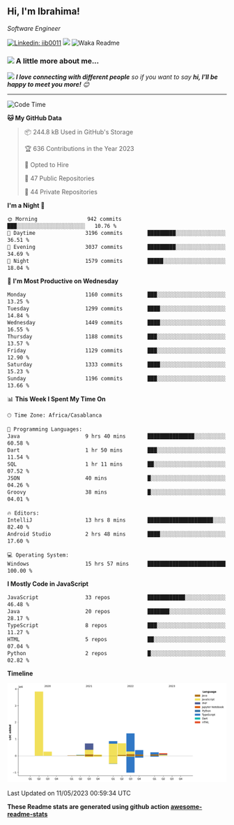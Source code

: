 <h2>Hi, I'm Ibrahima! </h2>
<p><em>Software Engineer 
</em></p>


[![Linkedin: iib0011](https://img.shields.io/badge/-iib0011-blue?style=flat-square&logo=Linkedin&logoColor=white&link=https://www.linkedin.com/in/iib0011/)](https://www.linkedin.com/in/iib0011/)
![](https://visitor-badge.glitch.me/badge?page_id=iib0011)
![Waka Readme](https://github.com/iib0011/iib0011/workflows/Waka%20Readme/badge.svg)


### <img src="https://media.giphy.com/media/VgCDAzcKvsR6OM0uWg/giphy.gif" width="50"> A little more about me...  


<img src="https://media.giphy.com/media/LnQjpWaON8nhr21vNW/giphy.gif" width="60"> <em><b>I love connecting with different people</b> so if you want to say <b>hi, I'll be happy to meet you more!</b> 😊</em>

---
<!--START_SECTION:waka-->
![Code Time](http://img.shields.io/badge/Code%20Time-2%2C048%20hrs%2032%20mins-blue)

**🐱 My GitHub Data** 

> 📦 244.8 kB Used in GitHub's Storage 
 > 
> 🏆 636 Contributions in the Year 2023
 > 
> 💼 Opted to Hire
 > 
> 📜 47 Public Repositories 
 > 
> 🔑 44 Private Repositories 
 > 
**I'm a Night 🦉** 

```text
🌞 Morning                942 commits         ███░░░░░░░░░░░░░░░░░░░░░░   10.76 % 
🌆 Daytime                3196 commits        █████████░░░░░░░░░░░░░░░░   36.51 % 
🌃 Evening                3037 commits        █████████░░░░░░░░░░░░░░░░   34.69 % 
🌙 Night                  1579 commits        █████░░░░░░░░░░░░░░░░░░░░   18.04 % 
```
📅 **I'm Most Productive on Wednesday** 

```text
Monday                   1160 commits        ███░░░░░░░░░░░░░░░░░░░░░░   13.25 % 
Tuesday                  1299 commits        ████░░░░░░░░░░░░░░░░░░░░░   14.84 % 
Wednesday                1449 commits        ████░░░░░░░░░░░░░░░░░░░░░   16.55 % 
Thursday                 1188 commits        ███░░░░░░░░░░░░░░░░░░░░░░   13.57 % 
Friday                   1129 commits        ███░░░░░░░░░░░░░░░░░░░░░░   12.90 % 
Saturday                 1333 commits        ████░░░░░░░░░░░░░░░░░░░░░   15.23 % 
Sunday                   1196 commits        ███░░░░░░░░░░░░░░░░░░░░░░   13.66 % 
```


📊 **This Week I Spent My Time On** 

```text
🕑︎ Time Zone: Africa/Casablanca

💬 Programming Languages: 
Java                     9 hrs 40 mins       ███████████████░░░░░░░░░░   60.58 % 
Dart                     1 hr 50 mins        ███░░░░░░░░░░░░░░░░░░░░░░   11.54 % 
SQL                      1 hr 11 mins        ██░░░░░░░░░░░░░░░░░░░░░░░   07.52 % 
JSON                     40 mins             █░░░░░░░░░░░░░░░░░░░░░░░░   04.26 % 
Groovy                   38 mins             █░░░░░░░░░░░░░░░░░░░░░░░░   04.01 % 

🔥 Editors: 
IntelliJ                 13 hrs 8 mins       █████████████████████░░░░   82.40 % 
Android Studio           2 hrs 48 mins       ████░░░░░░░░░░░░░░░░░░░░░   17.60 % 

💻 Operating System: 
Windows                  15 hrs 57 mins      █████████████████████████   100.00 % 
```

**I Mostly Code in JavaScript** 

```text
JavaScript               33 repos            ████████████░░░░░░░░░░░░░   46.48 % 
Java                     20 repos            ███████░░░░░░░░░░░░░░░░░░   28.17 % 
TypeScript               8 repos             ███░░░░░░░░░░░░░░░░░░░░░░   11.27 % 
HTML                     5 repos             ██░░░░░░░░░░░░░░░░░░░░░░░   07.04 % 
Python                   2 repos             █░░░░░░░░░░░░░░░░░░░░░░░░   02.82 % 
```



**Timeline**

![Lines of Code chart](https://raw.githubusercontent.com/iib0011/iib0011/master/assets/bar_graph.png)


 Last Updated on 11/05/2023 00:59:34 UTC
<!--END_SECTION:waka-->

**These Readme stats are generated using github action [awesome-readme-stats](https://github.com/iib0011/waka-readme-stats)**
